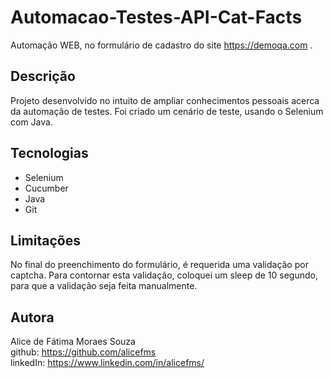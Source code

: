 # Automacao-Testes-API-Cat-Facts
Automação WEB, no formulário de cadastro do site <https://demoqa.com> .

## Descrição
Projeto desenvolvido no intuito de ampliar conhecimentos pessoais acerca da automação de testes.
Foi criado um cenário de teste, usando o Selenium com Java.

## Tecnologias

- Selenium
- Cucumber
- Java
- Git

## Limitações
No final do preenchimento do formulário, é requerida uma validação por captcha. Para contornar esta validação, coloquei 
um sleep de 10 segundo, para que a validação seja feita manualmente.

## Autora

Alice de Fátima Moraes Souza<br>
github: https://github.com/alicefms<br>
linkedIn: https://www.linkedin.com/in/alicefms/